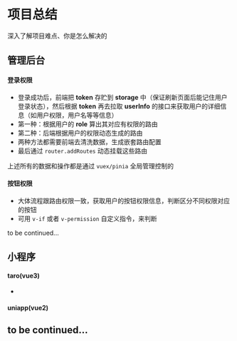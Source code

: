 # 项目总结

深入了解项目难点、你是怎么解决的

## 管理后台

#### 登录权限

- 登录成功后，前端把 **token** 存贮到 **storage** 中（保证刷新页面后能记住用户登录状态），然后根据 **token** 再去拉取
  **userInfo** 的接口来获取用户的详细信息（如用户权限，用户名等等信息）
- 第一种：根据用户的 **role** 算出其对应有权限的路由
- 第二种：后端根据用户的权限动态生成的路由
- 两种方法都需要前端去清洗数据，生成嵌套路由配置
- 最后通过 `router.addRoutes` 动态挂载这些路由

上述所有的数据和操作都是通过 `vuex/pinia` 全局管理控制的

#### 按钮权限

- 大体流程跟路由权限一致，获取用户的按钮权限信息，判断区分不同权限对应的按钮
- 可用 `v-if` 或者 `v-permission` 自定义指令，来判断

to be continued...

## 小程序

#### taro(vue3)

- 

#### uniapp(vue2)

## to be continued...

